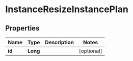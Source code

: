 

# InstanceResizeInstancePlan

## Properties

Name | Type | Description | Notes
------------ | ------------- | ------------- | -------------
**id** | **Long** |  |  [optional]



